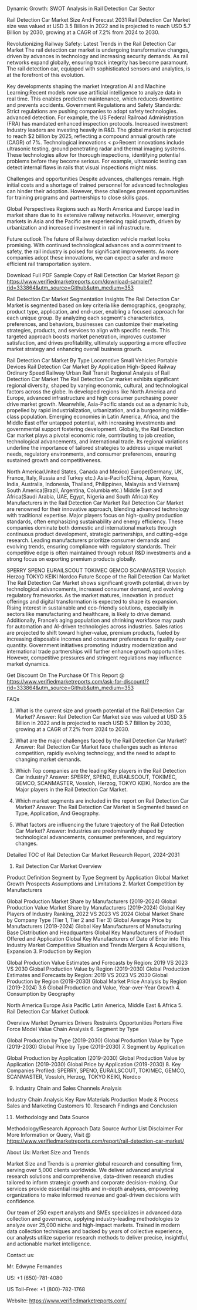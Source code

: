 Dynamic Growth: SWOT Analysis in Rail Detection Car Sector


Rail Detection Car Market Size And Forecast 2031
Rail Detection Car Market size was valued at USD 3.5 Billion in 2022 and is projected to reach USD 5.7 Billion by 2030, growing at a CAGR of 7.2% from 2024 to 2030.

Revolutionizing Railway Safety: Latest Trends in the Rail Detection Car Market
The rail detection car market is undergoing transformative changes, driven by advances in technology and increasing security demands. As rail networks expand globally, ensuring track integrity has become paramount. The rail detection car, equipped with sophisticated sensors and analytics, is at the forefront of this evolution.

Key developments shaping the market
Integration AI and Machine Learning:Recent models now use artificial intelligence to analyze data in real time. This enables predictive maintenance, which reduces downtime and prevents accidents.
Government Regulations and Safety Standards: Strict regulations are pushing companies to adopt safety technologies. advanced detection. For example, the US Federal Railroad Administration (FRA) has mandated enhanced inspection protocols.
Increased investment: Industry leaders are investing heavily in R&D. The global market is projected to reach $2 billion by 2025, reflecting a compound annual growth rate (CAGR) of 7%.
Technological innovations
< p>Recent innovations include ultrasonic testing, ground penetrating radar and thermal imaging systems. These technologies allow for thorough inspections, identifying potential problems before they become serious. For example, ultrasonic testing can detect internal flaws in rails that visual inspections might miss.

Challenges and opportunities
Despite advances, challenges remain. High initial costs and a shortage of trained personnel for advanced technologies can hinder their adoption. However, these challenges present opportunities for training programs and partnerships to close skills gaps.

Global Perspectives
Regions such as North America and Europe lead in market share due to its extensive railway networks. However, emerging markets in Asia and the Pacific are experiencing rapid growth, driven by urbanization and increased investment in rail infrastructure.

Future outlook
The future of Railway detection vehicle market looks promising. With continued technological advances and a commitment to safety, the rail industry is poised for significant improvements. As more companies adopt these innovations, we can expect a safer and more efficient rail transportation system.

Download Full PDF Sample Copy of Rail Detection Car Market Report @ https://www.verifiedmarketreports.com/download-sample/?rid=333864&utm_source=Github&utm_medium=353

Rail Detection Car Market Segmentation Insights
The Rail Detection Car Market is segmented based on key criteria like demographics, geography, product type, application, and end-user, enabling a focused approach for each unique group. By analyzing each segment's characteristics, preferences, and behaviors, businesses can customize their marketing strategies, products, and services to align with specific needs. This targeted approach boosts market penetration, improves customer satisfaction, and drives profitability, ultimately supporting a more effective market strategy and enhancing overall business growth.

Rail Detection Car Market By Type
Locomotive
Small Vehicles
Portable Devices
Rail Detection Car Market By Application
High-Speed Railway
Ordinary Speed Railway
Urban Rail Transit
Regional Analysis of Rail Detection Car Market
The Rail Detection Car market exhibits significant regional diversity, shaped by varying economic, cultural, and technological factors across the globe. In developed regions like North America and Europe, advanced infrastructure and high consumer purchasing power drive market growth. Meanwhile, Asia-Pacific stands out as a dynamic hub, propelled by rapid industrialization, urbanization, and a burgeoning middle-class population. Emerging economies in Latin America, Africa, and the Middle East offer untapped potential, with increasing investments and governmental support fostering development. Globally, the Rail Detection Car market plays a pivotal economic role, contributing to job creation, technological advancements, and international trade. Its regional variations underline the importance of tailored strategies to address unique market needs, regulatory environments, and consumer preferences, ensuring sustained growth and competitiveness.

North America(United States, Canada and Mexico)
Europe(Germany, UK, France, Italy, Russia and Turkey etc.)
Asia-Pacific(China, Japan, Korea, India, Australia, Indonesia, Thailand, Philippines, Malaysia and Vietnam)
South America(Brazil, Argentina, Columbia etc.)
Middle East and Africa(Saudi Arabia, UAE, Egypt, Nigeria and South Africa)
Key Manufacturers in the Rail Detection Car Market
Rail Detection Car Market are renowned for their innovative approach, blending advanced technology with traditional expertise. Major players focus on high-quality production standards, often emphasizing sustainability and energy efficiency. These companies dominate both domestic and international markets through continuous product development, strategic partnerships, and cutting-edge research. Leading manufacturers prioritize consumer demands and evolving trends, ensuring compliance with regulatory standards. Their competitive edge is often maintained through robust R&D investments and a strong focus on exporting premium products globally.

SPERRY
SPENO
EURAILSCOUT
TOKIMEC
GEMCO
SCANMASTER
Vossloh
Herzog
TOKYO KEIKI
Nordco
Future Scope of the Rail Detection Car Market
The Rail Detection Car Market shows significant growth potential, driven by technological advancements, increased consumer demand, and evolving regulatory frameworks. As the market matures, innovation in product offerings and digital transformation is expected to shape its expansion. Rising interest in sustainable and eco-friendly solutions, especially in sectors like manufacturing and healthcare, is likely to drive demand. Additionally, France’s aging population and shrinking workforce may push for automation and AI-driven technologies across industries. Sales ratios are projected to shift toward higher-value, premium products, fueled by increasing disposable incomes and consumer preferences for quality over quantity. Government initiatives promoting industry modernization and international trade partnerships will further enhance growth opportunities. However, competitive pressures and stringent regulations may influence market dynamics.

Get Discount On The Purchase Of This Report @ https://www.verifiedmarketreports.com/ask-for-discount/?rid=333864&utm_source=Github&utm_medium=353

FAQs
1. What is the current size and growth potential of the Rail Detection Car Market?
Answer: Rail Detection Car Market size was valued at USD 3.5 Billion in 2022 and is projected to reach USD 5.7 Billion by 2030, growing at a CAGR of 7.2% from 2024 to 2030.

2. What are the major challenges faced by the Rail Detection Car Market?
Answer: Rail Detection Car Market face challenges such as intense competition, rapidly evolving technology, and the need to adapt to changing market demands.

3. Which Top companies are the leading Key players in the Rail Detection Car Industry?
Answer: SPERRY, SPENO, EURAILSCOUT, TOKIMEC, GEMCO, SCANMASTER, Vossloh, Herzog, TOKYO KEIKI, Nordco are the Major players in the Rail Detection Car Market.

4. Which market segments are included in the report on Rail Detection Car Market?
Answer: The Rail Detection Car Market is Segmented based on Type, Application, And Geography.

5. What factors are influencing the future trajectory of the Rail Detection Car Market?
Answer: Industries are predominantly shaped by technological advancements, consumer preferences, and regulatory changes.

Detailed TOC of Rail Detection Car Market Research Report, 2024-2031
1. Rail Detection Car Market Overview

Product Definition
Segment by Type
Segment by Application
Global Market Growth Prospects
Assumptions and Limitations
2. Market Competition by Manufacturers

Global Production Market Share by Manufacturers (2019-2024)
Global Production Value Market Share by Manufacturers (2019-2024)
Global Key Players of Industry Ranking, 2022 VS 2023 VS 2024
Global Market Share by Company Type (Tier 1, Tier 2 and Tier 3)
Global Average Price by Manufacturers (2019-2024)
Global Key Manufacturers of Manufacturing Base Distribution and Headquarters
Global Key Manufacturers of Product Offered and Application
Global Key Manufacturers of Date of Enter into This Industry
Market Competitive Situation and Trends
Mergers & Acquisitions, Expansion
3. Production by Region

Global Production Value Estimates and Forecasts by Region: 2019 VS 2023 VS 2030
Global Production Value by Region (2019-2030)
Global Production Estimates and Forecasts by Region: 2019 VS 2023 VS 2030
Global Production by Region (2019-2030)
Global Market Price Analysis by Region (2019-2024) 3.6 Global Production and Value, Year-over-Year Growth
4. Consumption by Geography

North America
Europe
Asia Pacific
Latin America, Middle East & Africa
5. Rail Detection Car Market Outlook

Overview
Market Dynamics
Drivers
Restraints
Opportunities
Porters Five Force Model
Value Chain Analysis 
6. Segment by Type

Global Production by Type (2019-2030)
Global Production Value by Type (2019-2030)
Global Price by Type (2019-2030)
7. Segment by Application

Global Production by Application (2019-2030)
Global Production Value by Application (2019-2030)
Global Price by Application (2019-2030)
8. Key Companies Profiled: SPERRY, SPENO, EURAILSCOUT, TOKIMEC, GEMCO, SCANMASTER, Vossloh, Herzog, TOKYO KEIKI, Nordco

9. Industry Chain and Sales Channels Analysis

Industry Chain Analysis
Key Raw Materials
Production Mode & Process
Sales and Marketing
Customers
10. Research Findings and Conclusion

11. Methodology and Data Source

Methodology/Research Approach
Data Source
Author List
Disclaimer
For More Information or Query, Visit @ https://www.verifiedmarketreports.com/report/rail-detection-car-market/

About Us: Market Size and Trends

Market Size and Trends is a premier global research and consulting firm, serving over 5,000 clients worldwide. We deliver advanced analytical research solutions and comprehensive, data-driven research studies tailored to inform strategic growth and corporate decision-making. Our services provide essential insights and in-depth analyses, empowering organizations to make informed revenue and goal-driven decisions with confidence.

Our team of 250 expert analysts and SMEs specializes in advanced data collection and governance, applying industry-leading methodologies to analyze over 25,000 niche and high-impact markets. Trained in modern data collection techniques and backed by years of collective experience, our analysts utilize superior research methods to deliver precise, insightful, and actionable market intelligence.

Contact us:

Mr. Edwyne Fernandes

US: +1 (650)-781-4080

US Toll-Free: +1 (800)-782-1768

Website: https://www.verifiedmarketreports.com/
